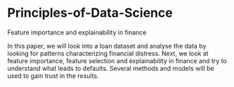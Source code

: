 # Principles-of-Data-Science

Feature importance and explainability in finance

In this paper, we will look into a loan dataset and analyse the data by looking for patterns characterizing financial distress. 
Next, we look at feature importance, feature selection and explainability in finance and try to understand what leads to defaults. 
Several methods and models will be used to gain trust in the results.
